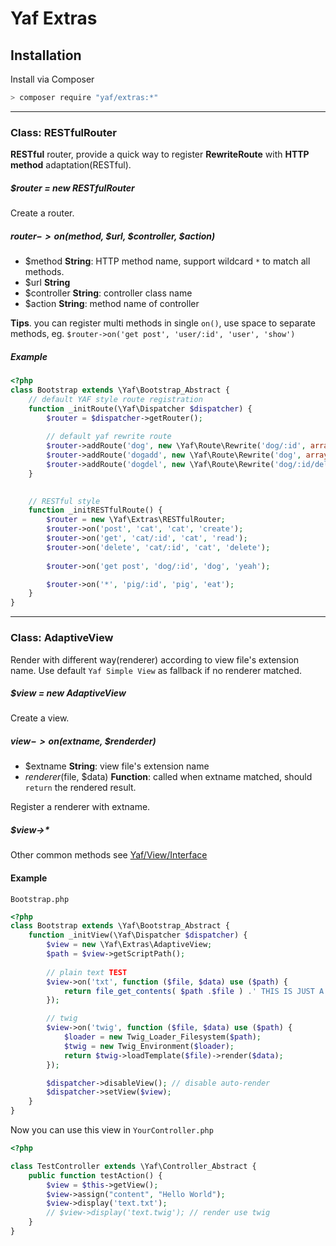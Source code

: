 # Yaf Extras


## Installation

Install via Composer

```sh
> composer require "yaf/extras:*"
```


----

### Class: RESTfulRouter

**RESTful** router, provide a quick way to register **RewriteRoute** with **HTTP method** adaptation(RESTful).


##### $router = new RESTfulRouter

Create a router.


##### $router->on($method, $url, $controller, $action)

- $method **String**: HTTP method name, support wildcard `*` to match all methods.
- $url **String**
- $controller **String**: controller class name
- $action **String**: method name of controller

**Tips**. you can register multi methods in single `on()`, use space to separate methods, eg. `$router->on('get post', 'user/:id', 'user', 'show')`


##### Example
```php
<?php
class Bootstrap extends \Yaf\Bootstrap_Abstract {
    // default YAF style route registration
    function _initRoute(\Yaf\Dispatcher $dispatcher) {
        $router = $dispatcher->getRouter();
        
        // default yaf rewrite route
        $router->addRoute('dog', new \Yaf\Route\Rewrite('dog/:id', array('controller' => 'dog', 'action' => 'read')));
        $router->addRoute('dogadd', new \Yaf\Route\Rewrite('dog', array('controller' => 'dog', 'action' => 'create')));
        $router->addRoute('dogdel', new \Yaf\Route\Rewrite('dog/:id/delete', array('controller' => 'dog', 'action' => 'delete')));
    }

    
    // RESTful style
    function _initRESTfulRoute() {
        $router = new \Yaf\Extras\RESTfulRouter;
        $router->on('post', 'cat', 'cat', 'create');
        $router->on('get', 'cat/:id', 'cat', 'read');
        $router->on('delete', 'cat/:id', 'cat', 'delete');
        
        $router->on('get post', 'dog/:id', 'dog', 'yeah');

        $router->on('*', 'pig/:id', 'pig', 'eat');
    }
}
```



----

### Class: AdaptiveView

Render with different way(renderer) according to view file's extension name.
Use default `Yaf Simple View` as fallback if no renderer matched.


##### $view = new AdaptiveView

Create a view.


##### $view->on($extname, $renderder)

- $extname **String**: view file's extension name
- $renderer($file, $data) **Function**: called when extname matched, should `return` the rendered result.

Register a renderer with extname.


##### $view->*

Other common methods see [Yaf/View/Interface](http://www.php.net/manual/en/class.yaf-view-interface.php)


#### Example
`Bootstrap.php`
```php
<?php
class Bootstrap extends \Yaf\Bootstrap_Abstract {
    function _initView(\Yaf\Dispatcher $dispatcher) {
        $view = new \Yaf\Extras\AdaptiveView;
        $path = $view->getScriptPath();
    
        // plain text TEST
        $view->on('txt', function ($file, $data) use ($path) {
            return file_get_contents( $path .$file ) .' THIS IS JUST A TEST';
        });

        // twig
        $view->on('twig', function ($file, $data) use ($path) {
            $loader = new Twig_Loader_Filesystem($path);
            $twig = new Twig_Environment($loader);
            return $twig->loadTemplate($file)->render($data);
        });

        $dispatcher->disableView(); // disable auto-render
        $dispatcher->setView($view);
    }
}
```

Now you can use this view in `YourController.php`
```php
<?php

class TestController extends \Yaf\Controller_Abstract {
    public function testAction() {
        $view = $this->getView();
        $view->assign("content", "Hello World"); 
        $view->display('text.txt');
        // $view->display('text.twig'); // render use twig
    }
}
```